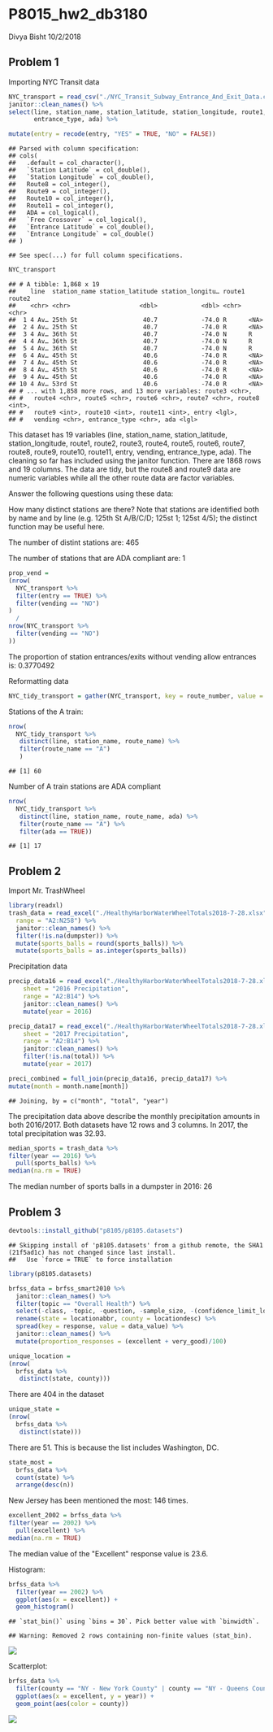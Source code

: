 P8015\_hw2\_db3180
================
Divya Bisht
10/2/2018

Problem 1
---------

Importing NYC Transit data

``` r
NYC_transport = read_csv("./NYC_Transit_Subway_Entrance_And_Exit_Data.csv") %>%
janitor::clean_names() %>% 
select(line, station_name, station_latitude, station_longitude, route1, route2, route3, route4, route5, route6, route7, route8, route9, route10, route11, entry, vending,       
       entrance_type, ada) %>%

mutate(entry = recode(entry, "YES" = TRUE, "NO" = FALSE))
```

    ## Parsed with column specification:
    ## cols(
    ##   .default = col_character(),
    ##   `Station Latitude` = col_double(),
    ##   `Station Longitude` = col_double(),
    ##   Route8 = col_integer(),
    ##   Route9 = col_integer(),
    ##   Route10 = col_integer(),
    ##   Route11 = col_integer(),
    ##   ADA = col_logical(),
    ##   `Free Crossover` = col_logical(),
    ##   `Entrance Latitude` = col_double(),
    ##   `Entrance Longitude` = col_double()
    ## )

    ## See spec(...) for full column specifications.

``` r
NYC_transport
```

    ## # A tibble: 1,868 x 19
    ##    line  station_name station_latitude station_longitu… route1 route2
    ##    <chr> <chr>                   <dbl>            <dbl> <chr>  <chr> 
    ##  1 4 Av… 25th St                  40.7            -74.0 R      <NA>  
    ##  2 4 Av… 25th St                  40.7            -74.0 R      <NA>  
    ##  3 4 Av… 36th St                  40.7            -74.0 N      R     
    ##  4 4 Av… 36th St                  40.7            -74.0 N      R     
    ##  5 4 Av… 36th St                  40.7            -74.0 N      R     
    ##  6 4 Av… 45th St                  40.6            -74.0 R      <NA>  
    ##  7 4 Av… 45th St                  40.6            -74.0 R      <NA>  
    ##  8 4 Av… 45th St                  40.6            -74.0 R      <NA>  
    ##  9 4 Av… 45th St                  40.6            -74.0 R      <NA>  
    ## 10 4 Av… 53rd St                  40.6            -74.0 R      <NA>  
    ## # ... with 1,858 more rows, and 13 more variables: route3 <chr>,
    ## #   route4 <chr>, route5 <chr>, route6 <chr>, route7 <chr>, route8 <int>,
    ## #   route9 <int>, route10 <int>, route11 <int>, entry <lgl>,
    ## #   vending <chr>, entrance_type <chr>, ada <lgl>

This dataset has 19 variables (line, station\_name, station\_latitude, station\_longitude, route1, route2, route3, route4, route5, route6, route7, route8, route9, route10, route11, entry, vending, entrance\_type, ada). The cleaning so far has included using the janitor function. There are 1868 rows and 19 columns. The data are tidy, but the route8 and route9 data are numeric variables while all the other route data are factor variables.

Answer the following questions using these data:

How many distinct stations are there? Note that stations are identified both by name and by line (e.g. 125th St A/B/C/D; 125st 1; 125st 4/5); the distinct function may be useful here.

The number of distint stations are: 465

The number of stations that are ADA compliant are: 1

``` r
prop_vend = 
(nrow(
  NYC_transport %>% 
  filter(entry == TRUE) %>%
  filter(vending == "NO")
)
  /
nrow(NYC_transport %>% 
  filter(vending == "NO")
))
```

The proportion of station entrances/exits without vending allow entrances is: 0.3770492

Reformatting data

``` r
NYC_tidy_transport = gather(NYC_transport, key = route_number, value = route_name, route1:route11)
```

Stations of the A train:

``` r
nrow(
  NYC_tidy_transport %>%
   distinct(line, station_name, route_name) %>% 
   filter(route_name == "A")
   )
```

    ## [1] 60

Number of A train stations are ADA compliant

``` r
nrow(
  NYC_tidy_transport %>%
   distinct(line, station_name, route_name, ada) %>% 
   filter(route_name == "A") %>%
   filter(ada == TRUE))
```

    ## [1] 17

Problem 2
---------

Import Mr. TrashWheel

``` r
library(readxl)
trash_data = read_excel("./HealthyHarborWaterWheelTotals2018-7-28.xlsx", sheet =  "Mr. Trash Wheel", 
  range = "A2:N258") %>%
  janitor::clean_names() %>%
  filter(!is.na(dumpster)) %>%
  mutate(sports_balls = round(sports_balls)) %>%
  mutate(sports_balls = as.integer(sports_balls))
```

Precipitation data

``` r
precip_data16 = read_excel("./HealthyHarborWaterWheelTotals2018-7-28.xlsx", 
    sheet = "2016 Precipitation", 
    range = "A2:B14") %>%
    janitor::clean_names() %>% 
    mutate(year = 2016)

precip_data17 = read_excel("./HealthyHarborWaterWheelTotals2018-7-28.xlsx", 
    sheet = "2017 Precipitation", 
    range = "A2:B14") %>%
    janitor::clean_names() %>% 
    filter(!is.na(total)) %>%
    mutate(year = 2017)

preci_combined = full_join(precip_data16, precip_data17) %>%
mutate(month = month.name[month])
```

    ## Joining, by = c("month", "total", "year")

The precipitation data above describe the monthly precipitation amounts in both 2016/2017. Both datasets have 12 rows and 3 columns. In 2017, the total precipitation was 32.93.

``` r
median_sports = trash_data %>%
filter(year == 2016) %>%
  pull(sports_balls) %>% 
median(na.rm = TRUE)
```

The median number of sports balls in a dumpster in 2016: 26

Problem 3
---------

``` r
devtools::install_github("p8105/p8105.datasets")
```

    ## Skipping install of 'p8105.datasets' from a github remote, the SHA1 (21f5ad1c) has not changed since last install.
    ##   Use `force = TRUE` to force installation

``` r
library(p8105.datasets)

brfss_data = brfss_smart2010 %>%
  janitor::clean_names() %>%
  filter(topic == "Overall Health") %>% 
  select(-class, -topic, -question, -sample_size, -(confidence_limit_low:geo_location)) %>%
  rename(state = locationabbr, county = locationdesc) %>%
  spread(key = response, value = data_value) %>%
  janitor::clean_names() %>%
  mutate(proportion_responses = (excellent + very_good)/100)
```

``` r
unique_location = 
(nrow(
  brfss_data %>%
   distinct(state, county)))
```

There are 404 in the dataset

``` r
unique_state = 
(nrow(
  brfss_data %>%
   distinct(state)))
```

There are 51. This is because the list includes Washington, DC.

``` r
state_most = 
  brfss_data %>%
  count(state) %>%
  arrange(desc(n))
```

New Jersey has been mentioned the most: 146 times.

``` r
excellent_2002 = brfss_data %>%
filter(year == 2002) %>%
  pull(excellent) %>% 
median(na.rm = TRUE)
```

The median value of the "Excellent" response value is 23.6.

Histogram:

``` r
brfss_data %>%
  filter(year == 2002) %>%
  ggplot(aes(x = excellent)) + 
  geom_histogram()
```

    ## `stat_bin()` using `bins = 30`. Pick better value with `binwidth`.

    ## Warning: Removed 2 rows containing non-finite values (stat_bin).

![](p8105_hw2_db3180_files/figure-markdown_github/unnamed-chunk-14-1.png)

Scatterplot:

``` r
brfss_data %>%
  filter(county == "NY - New York County" | county == "NY - Queens County") %>%
  ggplot(aes(x = excellent, y = year)) + 
  geom_point(aes(color = county))
```

![](p8105_hw2_db3180_files/figure-markdown_github/unnamed-chunk-15-1.png)
